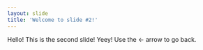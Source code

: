 ```yaml
---
layout: slide
title: 'Welcome to slide #2!'
---
```

Hello! This is the second slide! Yeey!
Use the ← arrow to go back.
